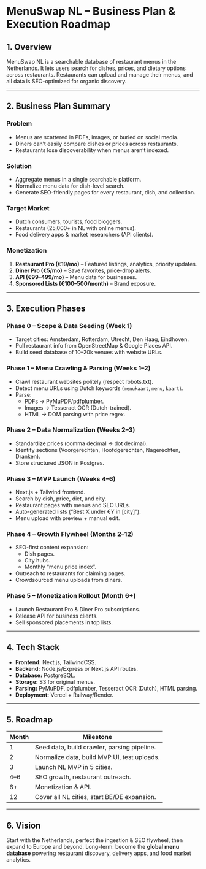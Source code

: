 # MenuSwap NL – Business Plan & Execution Roadmap

## 1. Overview
MenuSwap NL is a searchable database of restaurant menus in the Netherlands. It lets users search for dishes, prices, and dietary options across restaurants. Restaurants can upload and manage their menus, and all data is SEO-optimized for organic discovery.

---

## 2. Business Plan Summary

### Problem
- Menus are scattered in PDFs, images, or buried on social media.
- Diners can’t easily compare dishes or prices across restaurants.
- Restaurants lose discoverability when menus aren’t indexed.

### Solution
- Aggregate menus in a single searchable platform.
- Normalize menu data for dish-level search.
- Generate SEO-friendly pages for every restaurant, dish, and collection.

### Target Market
- Dutch consumers, tourists, food bloggers.
- Restaurants (25,000+ in NL with online menus).
- Food delivery apps & market researchers (API clients).

### Monetization
1. **Restaurant Pro (€19/mo)** – Featured listings, analytics, priority updates.
2. **Diner Pro (€5/mo)** – Save favorites, price-drop alerts.
3. **API (€99–499/mo)** – Menu data for businesses.
4. **Sponsored Lists (€100–500/month)** – Brand exposure.

---

## 3. Execution Phases

### Phase 0 – Scope & Data Seeding (Week 1)
- Target cities: Amsterdam, Rotterdam, Utrecht, Den Haag, Eindhoven.
- Pull restaurant info from OpenStreetMap & Google Places API.
- Build seed database of 10–20k venues with website URLs.

### Phase 1 – Menu Crawling & Parsing (Weeks 1–2)
- Crawl restaurant websites politely (respect robots.txt).
- Detect menu URLs using Dutch keywords (`menukaart`, `menu`, `kaart`).
- Parse:
  - PDFs → PyMuPDF/pdfplumber.
  - Images → Tesseract OCR (Dutch-trained).
  - HTML → DOM parsing with price regex.

### Phase 2 – Data Normalization (Weeks 2–3)
- Standardize prices (comma decimal → dot decimal).
- Identify sections (Voorgerechten, Hoofdgerechten, Nagerechten, Dranken).
- Store structured JSON in Postgres.

### Phase 3 – MVP Launch (Weeks 4–6)
- Next.js + Tailwind frontend.
- Search by dish, price, diet, and city.
- Restaurant pages with menus and SEO URLs.
- Auto-generated lists (“Best X under €Y in [city]”).
- Menu upload with preview + manual edit.

### Phase 4 – Growth Flywheel (Months 2–12)
- SEO-first content expansion:
  - Dish pages.
  - City hubs.
  - Monthly “menu price index”.
- Outreach to restaurants for claiming pages.
- Crowdsourced menu uploads from diners.

### Phase 5 – Monetization Rollout (Month 6+)
- Launch Restaurant Pro & Diner Pro subscriptions.
- Release API for business clients.
- Sell sponsored placements in top lists.

---

## 4. Tech Stack
- **Frontend:** Next.js, TailwindCSS.
- **Backend:** Node.js/Express or Next.js API routes.
- **Database:** PostgreSQL.
- **Storage:** S3 for original menus.
- **Parsing:** PyMuPDF, pdfplumber, Tesseract OCR (Dutch), HTML parsing.
- **Deployment:** Vercel + Railway/Render.

---

## 5. Roadmap

| Month | Milestone |
|-------|-----------|
| 1     | Seed data, build crawler, parsing pipeline. |
| 2     | Normalize data, build MVP UI, test uploads. |
| 3     | Launch NL MVP in 5 cities. |
| 4–6   | SEO growth, restaurant outreach. |
| 6+    | Monetization & API. |
| 12    | Cover all NL cities, start BE/DE expansion. |

---

## 6. Vision
Start with the Netherlands, perfect the ingestion & SEO flywheel, then expand to Europe and beyond. Long-term: become the **global menu database** powering restaurant discovery, delivery apps, and food market analytics.

